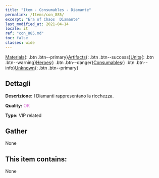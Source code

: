 ```yaml
---
title: "Item - Consumables - Diamante"
permalink: /Items/con_885/
excerpt: "Era of Chaos  Diamante"
last_modified_at: 2021-04-14
locale: it
ref: "con_885.md"
toc: false
classes: wide
---
```

 [Materials](/it/Items/){: .btn .btn--primary}[Artifacts](/it/Items/Artifacts/){: .btn .btn--success}[Units](/it/Items/Units/){: .btn .btn--warning}[Heroes](/it/Items/Heroes/){: .btn .btn--danger}[Consumables](/it/Items/Consumables/){: .btn .btn--info}[Unknown](/it/Items/Unknown/){: .btn .btn--primary}

## Dettagli
 **Descrizione:** I Diamanti rappresentano la ricchezza.

 **Quality:** <span style="color: #DA70D6">OK</span>

 **Type:** VIP related

## Gather

  None

## This item contains:

  None

